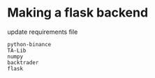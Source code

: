 # Making a flask backend
update requirements file

```
python-binance
TA-Lib
numpy
backtrader
flask
```